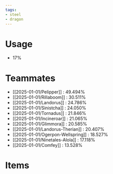 ```yaml
---
tags:
- steel
- dragon
---
```

# Usage
- 17%
# Teammates
- [[2025-01-01/Pelipper]] : 49.494%
- [[2025-01-01/Rillaboom]] : 30.511%
- [[2025-01-01/Landorus]] : 24.786%
- [[2025-01-01/Sinistcha]] : 24.050%
- [[2025-01-01/Tornadus]] : 21.846%
- [[2025-01-01/Incineroar]] : 21.065%
- [[2025-01-01/Glimmora]] : 20.585%
- [[2025-01-01/Landorus-Therian]] : 20.407%
- [[2025-01-01/Ogerpon-Wellspring]] : 18.527%
- [[2025-01-01/Ninetales-Alola]] : 17.118%
- [[2025-01-01/Comfey]] : 13.528%
# Items